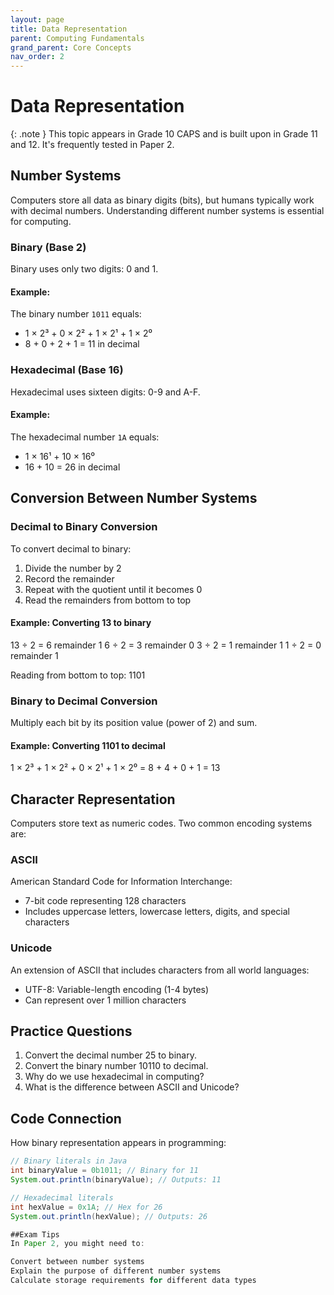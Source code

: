 ```yaml
---
layout: page
title: Data Representation
parent: Computing Fundamentals
grand_parent: Core Concepts
nav_order: 2
---
```


# Data Representation

{: .note }
This topic appears in Grade 10 CAPS and is built upon in Grade 11 and 12. It's frequently tested in Paper 2.

## Number Systems

Computers store all data as binary digits (bits), but humans typically work with decimal numbers. Understanding different number systems is essential for computing.

### Binary (Base 2)

Binary uses only two digits: 0 and 1.

#### Example:
The binary number `1011` equals:
- 1 × 2³ + 0 × 2² + 1 × 2¹ + 1 × 2⁰
- 8 + 0 + 2 + 1 = 11 in decimal

### Hexadecimal (Base 16)

Hexadecimal uses sixteen digits: 0-9 and A-F.

#### Example:
The hexadecimal number `1A` equals:
- 1 × 16¹ + 10 × 16⁰ 
- 16 + 10 = 26 in decimal

## Conversion Between Number Systems

### Decimal to Binary Conversion

To convert decimal to binary:
1. Divide the number by 2
2. Record the remainder
3. Repeat with the quotient until it becomes 0
4. Read the remainders from bottom to top

#### Example: Converting 13 to binary

13 ÷ 2 = 6 remainder 1
6 ÷ 2 = 3 remainder 0
3 ÷ 2 = 1 remainder 1
1 ÷ 2 = 0 remainder 1

Reading from bottom to top: 1101

### Binary to Decimal Conversion

Multiply each bit by its position value (power of 2) and sum.

#### Example: Converting 1101 to decimal
1 × 2³ + 1 × 2² + 0 × 2¹ + 1 × 2⁰
= 8 + 4 + 0 + 1
= 13

## Character Representation

Computers store text as numeric codes. Two common encoding systems are:

### ASCII

American Standard Code for Information Interchange:
- 7-bit code representing 128 characters
- Includes uppercase letters, lowercase letters, digits, and special characters

### Unicode

An extension of ASCII that includes characters from all world languages:
- UTF-8: Variable-length encoding (1-4 bytes)
- Can represent over 1 million characters

## Practice Questions

1. Convert the decimal number 25 to binary.
2. Convert the binary number 10110 to decimal.
3. Why do we use hexadecimal in computing?
4. What is the difference between ASCII and Unicode?

## Code Connection

How binary representation appears in programming:

```java
// Binary literals in Java
int binaryValue = 0b1011; // Binary for 11
System.out.println(binaryValue); // Outputs: 11

// Hexadecimal literals
int hexValue = 0x1A; // Hex for 26
System.out.println(hexValue); // Outputs: 26

##Exam Tips
In Paper 2, you might need to:

Convert between number systems
Explain the purpose of different number systems
Calculate storage requirements for different data types